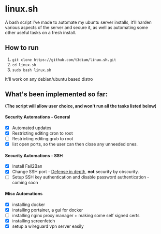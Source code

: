 # linux.sh
A bash script I've made to automate my ubuntu server installs, it'll harden various aspects of the server and secure it, as well as automating some other useful tasks on a fresh install.

## How to run
1) `git clone https://github.com/t3dium/linux.sh.git`
2) `cd linux.sh`
3) `sudo bash linux.sh`

It'll work on any debian/ubuntu based distro

## What's been implemented so far:
**(The script will allow user choice, and won't run all the tasks listed below)**
#### Security Automations - General
- [x] Automated updates
- [x] Restricting editing cron to root
- [ ] Restricting editing grub to root
- [x] list open ports, so the user can then close any unneeded ones.

#### Security Automations - SSH
- [x] Install Fail2Ban
- [x] Change SSH port - [Defense in depth](https://en.m.wikipedia.org/wiki/Defense_in_depth_(computing)), **not** security by obscurity.
- [ ] Setup SSH key authentication and disable password authentication - coming soon
 
#### Misc Automations
- [x] installing docker
- [x] installing portainer, a gui for docker
- [ ] installing nginx proxy manager + making some self signed certs
- [x] installing screenfetch
- [x] setup a wireguard vpn server easily
